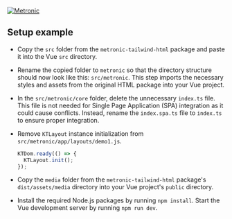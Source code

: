 <p>
	<a href="https://keenthemes.com/metronic">
		<img src="https://keenthemes.com/static/metronic/tailwind/docs/dist/assets/media/app/default-logo.svg" alt="Metronic"/>
	</a>
</p>

## Setup example

- Copy the `src` folder from the `metronic-tailwind-html` package and paste it into the Vue `src` directory.

- Rename the copied folder to `metronic` so that the directory structure should now look like this: `src/metronic`. This step imports the necessary styles and assets from the original HTML package into your Vue project.

- In the `src/metronic/core` folder, delete the unnecessary `index.ts` file. This file is not needed for Single Page Application (SPA) integration as it could cause conflicts. Instead, rename the `index.spa.ts` file to `index.ts` to ensure proper integration.

- Remove `KTLayout` instance initialization from `src/metronic/app/layouts/demo1.js`.

  ```javascript
  KTDom.ready(() => {
  	KTLayout.init();
  });
  ```

- Copy the `media` folder from the `metronic-tailwind-html` package's `dist/assets/media` directory into your Vue project's `public` directory.

- Install the required Node.js packages by running `npm install`. Start the Vue development server by running `npm run dev`.
